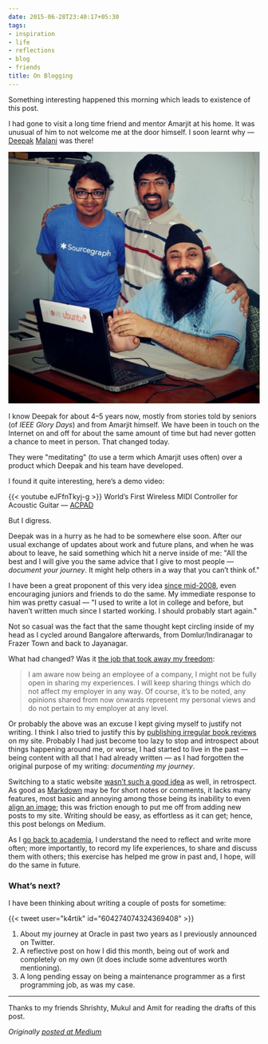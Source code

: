 ```yaml
---
date: 2015-06-28T23:40:17+05:30
tags:
- inspiration
- life
- reflections
- blog
- friends
title: On Blogging
---
```


Something interesting happened this morning which leads to existence of this
post.

I had gone to visit a long time friend and mentor Amarjit at his home. It was
unusual of him to not welcome me at the door himself. I soon learnt why —
[Deepak](https://malanideepak.wordpress.com/)
[Malani](http://deepak-malani.blogspot.in/) was there!

![Me, Deepak, Amarjit](/images/me-deepak-amarjit.jpg "Me, Deepak, Amarjit")

I know Deepak for about 4–5 years now, mostly from stories told by seniors (of
*IEEE Glory Days*) and from Amarjit himself. We have been in touch on the
Internet on and off for about the same amount of time but had never gotten a
chance to meet in person. That changed today.

They were "meditating" (to use a term which Amarjit uses often) over a product
which Deepak and his team have developed.

I found it quite interesting, here’s a demo video:

{{< youtube eJFfnTkyj-g >}}
World’s First Wireless MIDI Controller for Acoustic Guitar —
[ACPAD](http://acpad.com/)

But I digress.

Deepak was in a hurry as he had to be somewhere else soon. After our usual
exchange of updates about work and future plans, and when he was about to leave,
he said something which hit a nerve inside of me: "All the best and I will give
you the same advice that I give to most people — *document your journey*. It
might help others in a way that you can’t think of."

I have been a great proponent of this very idea [since
mid-2008](http://techglider.in/post/), even encouraging juniors and friends to
do the same. My immediate response to him was pretty casual — "I used to write a
lot in college and before, but haven’t written much since I started working. I
should probably start again."

Not so casual was the fact that the same thought kept circling inside of my head
as I cycled around Bangalore afterwards, from Domlur/Indiranagar to Frazer Town
and back to Jayanagar.

What had changed? Was it [the job that took away my
freedom](http://techglider.in/post/2013/07/21/week-1-at-bangalore-and-work/):

> I am aware now being an employee of a company, I might not be fully open in
> sharing my experiences. I will keep sharing things which do not affect my
employer in any way. Of course, it’s to be noted, any opinions shared from now
onwards represent my personal views and do not pertain to my employer at any
level.

Or probably the above was an excuse I kept giving myself to justify not writing.
I think I also tried to justify this by [publishing irregular book
reviews](http://techglider.in/post/2014/11/02/reviews-are-here/) on my site.
Probably I had just become too lazy to stop and introspect about things
happening around me, or worse, I had started to live in the past — being content
with all that I had already written — as I had forgotten the original purpose of
my writing: *documenting my journey*.

Switching to a static website [wasn’t such a good
idea](http://techglider.in/status/2015/03/16/testing-automatic-deployment-with-wercker/)
as well, in retrospect. As good as
[Markdown](https://en.wikipedia.org/wiki/Markdown) may be for short notes or
comments, it lacks many features, most basic and annoying among those being its
inability to even [align an image](http://techglider.in/tags/reviews/); this was
friction enough to put me off from adding new posts to my site. Writing should
be easy, as effortless as it can get; hence, this post belongs on Medium.

As I [go back to
academia](https://www.facebook.com/kartiksinghal/posts/10207536716003174), I
understand the need to reflect and write more often; more importantly, to record
my life experiences, to share and discuss them with others; this exercise has
helped me grow in past and, I hope, will do the same in future.

### What’s next?

I have been thinking about writing a couple of posts for sometime:

{{< tweet user="k4rtik" id="604274074324369408" >}}

1. About my journey at Oracle in past two years as I previously announced on
Twitter.
1. A reflective post on how I did this month, being out of work and completely on
my own (it does include some adventures worth mentioning).
1. A long pending essay on being a maintenance programmer as a first programming
job, as was my case.

---

Thanks to my friends Shrishty, Mukul and Amit for reading the drafts of this
post.

_Originally [posted at Medium](https://medium.com/@k4rtik/on-blogging-d033cd38737f)_

